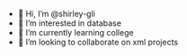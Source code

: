 - 👋 Hi, I’m @shirley-gli
- 👀 I’m interested in database 
- 🌱 I’m currently learning college
- 💞️ I’m looking to collaborate on xml projects


<!---
shirley-gli/shirley-gli is a ✨ special ✨ repository because its `README.md` (this file) appears on your GitHub profile.
You can click the Preview link to take a look at your changes.
--->
